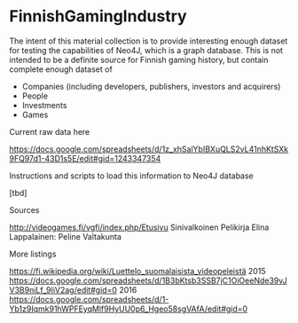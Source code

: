 # FinnishGamingIndustry

The intent of this material collection is to provide interesting enough dataset for testing the capabilities of Neo4J, which is a graph database. This is not intended to be a definite source for Finnish gaming history, but contain complete enough dataset of 
 - Companies (including developers, publishers, investors and acquirers)
 - People
 - Investments
 - Games

Current raw data here

https://docs.google.com/spreadsheets/d/1z_xhSalYbIBXuQLS2vL41nhKtSXk9FQ97d1-43D1s5E/edit#gid=1243347354

Instructions and scripts to load this information to Neo4J database

[tbd]

Sources

http://videogames.fi/vgfi/index.php/Etusivu
Sinivalkoinen Pelikirja
Elina Lappalainen: Peline Valtakunta

More listings

https://fi.wikipedia.org/wiki/Luettelo_suomalaisista_videopeleistä
2015 https://docs.google.com/spreadsheets/d/1B3bKtsb3SSB7jC1OiOeeNde39vJV3B9niLf_9IiV2ag/edit#gid=0
2016 https://docs.google.com/spreadsheets/d/1-Yb1z9Iqmk91hWPFEyqMlf9HyUU0p6_Hgeo58sgVAfA/edit#gid=0



